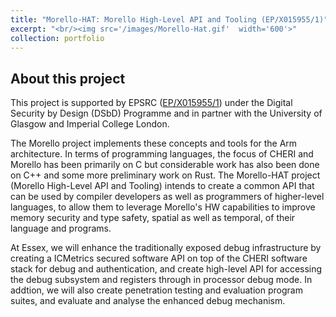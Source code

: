 ```yaml
---
title: "Morello-HAT: Morello High-Level API and Tooling (EP/X015955/1)"
excerpt: "<br/><img src='/images/Morello-Hat.gif'  width='600'>"
collection: portfolio
---
```


## About this project
This project is supported by EPSRC ([EP/X015955/1](https://gow.epsrc.ukri.org/NGBOViewGrant.aspx?GrantRef=EP/X015955/1)) under the Digital Security by Design (DSbD) Programme and in partner with the University of Glasgow and Imperial College London.

The Morello project implements these concepts and tools for the Arm architecture. In terms of programming languages, the focus of CHERI and Morello has been primarily on C but considerable work has also been done on C++ and some more preliminary work on Rust. The Morello-HAT project (Morello High-Level API and Tooling) intends to create a common API that can be used by compiler developers as well as programmers of higher-level languages, to allow them to leverage Morello's HW capabilities to improve memory security and type safety, spatial as well as temporal, of their language and programs.

At Essex, we will enhance the traditionally exposed debug infrastructure by creating a ICMetrics secured software API on top of the CHERI software stack for debug and authentication, and create high-level API for accessing the debug subsystem and registers through in processor debug mode. In addtion, we will also create penetration testing and evaluation program suites, and evaluate and analyse the enhanced debug mechanism. 

<!-- ## News
- 10/2022: We presented our poster in Digital Security by Design (DSbD) - All Hands networking meeting at Grand Station, Sun St, Wolverhampton. -->
